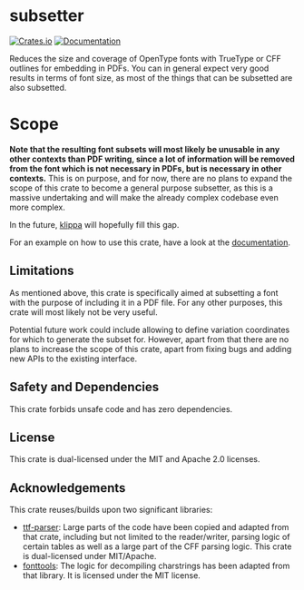 # subsetter
[![Crates.io](https://img.shields.io/crates/v/subsetter.svg)](https://crates.io/crates/subsetter)
[![Documentation](https://docs.rs/subsetter/badge.svg)](https://docs.rs/subsetter)

Reduces the size and coverage of OpenType fonts with TrueType or CFF outlines for embedding
in PDFs. You can in general expect very good results in terms of font size, as most of the things
that can be subsetted are also subsetted.

# Scope
**Note that the resulting font subsets will most likely be unusable in any other contexts than PDF writing,
since a lot of information will be removed from the font which is not necessary in PDFs, but is
necessary in other contexts.** This is on purpose, and for now, there are no plans to expand the
scope of this crate to become a general purpose subsetter, as this is a massive undertaking and
will make the already complex codebase even more complex.

In the future,
[klippa](https://github.com/googlefonts/fontations/tree/main/klippa) will hopefully fill this gap.

For an example on how to use this crate, have a look at the 
[documentation](https://docs.rs/subsetter/latest/subsetter/).

## Limitations
As mentioned above, this crate is specifically aimed at subsetting a font with the purpose of 
including it in a PDF file. For any other purposes, this crate will most likely not be very useful.

Potential future work could include allowing to define variation coordinates for which to generate
the subset for. However, apart from that there are no plans to increase the scope of this crate, apart from
fixing bugs and adding new APIs to the existing interface.

## Safety and Dependencies
This crate forbids unsafe code and has zero dependencies.

## License
This crate is dual-licensed under the MIT and Apache 2.0 licenses.

## Acknowledgements
This crate reuses/builds upon two significant libraries:
- [ttf-parser](https://github.com/RazrFalcon/ttf-parser): Large parts of the code have been copied and adapted
from that crate, including but not limited to the reader/writer, parsing logic of certain tables as well as a large
part of the CFF parsing logic. This crate is dual-licensed under MIT/Apache.
- [fonttools](https://github.com/fonttools/fonttools): The logic for decompiling charstrings has been adapted from
that library. It is licensed under the MIT license.
